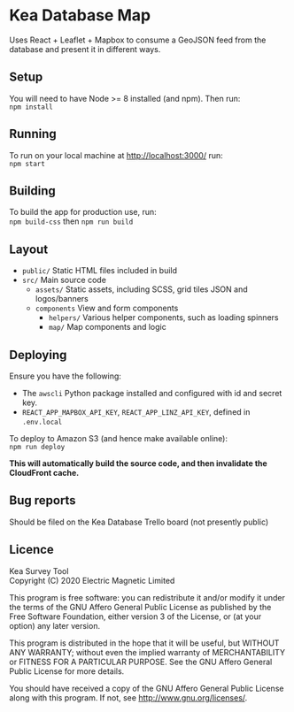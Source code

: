 # Kea Database Map

Uses React + Leaflet + Mapbox to consume a GeoJSON feed from the database and present it in different ways.

## Setup

You will need to have Node >= 8 installed (and npm). Then run:  
`npm install`

## Running

To run on your local machine at <http://localhost:3000/> run:  
`npm start`

## Building

To build the app for production use, run:  
`npm build-css` then `npm run build`

## Layout

- `public/` Static HTML files included in build
- `src/` Main source code
  - `assets/` Static assets, including SCSS, grid tiles JSON and logos/banners
  - `components` View and form components
    - `helpers/` Various helper components, such as loading spinners
    - `map/` Map components and logic

## Deploying

Ensure you have the following:

- The `awscli` Python package installed and configured with id and secret key.
- `REACT_APP_MAPBOX_API_KEY`, `REACT_APP_LINZ_API_KEY`, defined in `.env.local`

To deploy to Amazon S3 (and hence make available online):  
`npm run deploy`

**This will automatically build the source code, and then invalidate the CloudFront cache.**

## Bug reports

Should be filed on the Kea Database Trello board (not presently public)

## Licence

Kea Survey Tool  
Copyright (C) 2020 Electric Magnetic Limited

This program is free software: you can redistribute it and/or modify it under the terms of the GNU Affero General Public License as published by the Free Software Foundation, either version 3 of the License, or (at your option) any later version.

This program is distributed in the hope that it will be useful, but WITHOUT ANY WARRANTY; without even the implied warranty of MERCHANTABILITY or FITNESS FOR A PARTICULAR PURPOSE. See the GNU Affero General Public License for more details.

You should have received a copy of the GNU Affero General Public License along with this program. If not, see http://www.gnu.org/licenses/.
